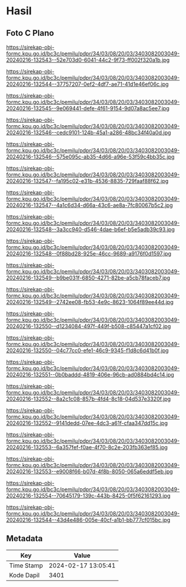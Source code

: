 # Hasil

## Foto C Plano

https://sirekap-obj-formc.kpu.go.id/bc3c/pemilu/pdpr/34/03/08/20/03/3403082003049-20240216-132543--52e703d0-6041-44c2-9f73-ff002f320a1b.jpg

https://sirekap-obj-formc.kpu.go.id/bc3c/pemilu/pdpr/34/03/08/20/03/3403082003049-20240216-132544--37757207-0ef2-4df7-ae71-41d1e46ef06c.jpg

https://sirekap-obj-formc.kpu.go.id/bc3c/pemilu/pdpr/34/03/08/20/03/3403082003049-20240216-132545--9e069441-defe-4f61-9154-9d07a8ac5ee7.jpg

https://sirekap-obj-formc.kpu.go.id/bc3c/pemilu/pdpr/34/03/08/20/03/3403082003049-20240216-132546--cedc9101-124b-45a1-a286-48bc34f40a0d.jpg

https://sirekap-obj-formc.kpu.go.id/bc3c/pemilu/pdpr/34/03/08/20/03/3403082003049-20240216-132546--575e095c-ab35-4d66-a96e-53f59c4bb35c.jpg

https://sirekap-obj-formc.kpu.go.id/bc3c/pemilu/pdpr/34/03/08/20/03/3403082003049-20240216-132547--fa195c02-e31b-4536-8835-729faaf88f62.jpg

https://sirekap-obj-formc.kpu.go.id/bc3c/pemilu/pdpr/34/03/08/20/03/3403082003049-20240216-132547--4a1c6d34-d66a-43c6-ae8a-7fc80067b5c2.jpg

https://sirekap-obj-formc.kpu.go.id/bc3c/pemilu/pdpr/34/03/08/20/03/3403082003049-20240216-132548--3a3cc940-d546-4dae-b6ef-b5e5adb39c93.jpg

https://sirekap-obj-formc.kpu.go.id/bc3c/pemilu/pdpr/34/03/08/20/03/3403082003049-20240216-132548--0f88bd28-925e-46cc-9689-a9176f0d1597.jpg

https://sirekap-obj-formc.kpu.go.id/bc3c/pemilu/pdpr/34/03/08/20/03/3403082003049-20240216-132549--b9be031f-6850-4271-82be-a5cb78faceb7.jpg

https://sirekap-obj-formc.kpu.go.id/bc3c/pemilu/pdpr/34/03/08/20/03/3403082003049-20240216-132549--2742ee08-fb53-4e9c-8623-1064f89ee44d.jpg

https://sirekap-obj-formc.kpu.go.id/bc3c/pemilu/pdpr/34/03/08/20/03/3403082003049-20240216-132550--d1234084-497f-449f-b508-c85447a1cf02.jpg

https://sirekap-obj-formc.kpu.go.id/bc3c/pemilu/pdpr/34/03/08/20/03/3403082003049-20240216-132550--04c77cc0-efe1-46c9-9345-f1d8c6d41b0f.jpg

https://sirekap-obj-formc.kpu.go.id/bc3c/pemilu/pdpr/34/03/08/20/03/3403082003049-20240216-132551--0b0baddd-4819-406e-96cb-ad0884bd4c14.jpg

https://sirekap-obj-formc.kpu.go.id/bc3c/pemilu/pdpr/34/03/08/20/03/3403082003049-20240216-132552--8a2c1c08-857b-4fd4-8c18-04d537e3320f.jpg

https://sirekap-obj-formc.kpu.go.id/bc3c/pemilu/pdpr/34/03/08/20/03/3403082003049-20240216-132552--9141dedd-07ee-4dc3-a61f-cfaa347dd15c.jpg

https://sirekap-obj-formc.kpu.go.id/bc3c/pemilu/pdpr/34/03/08/20/03/3403082003049-20240216-132553--6a357fef-f0ae-4f70-8c2e-203fb363ef85.jpg

https://sirekap-obj-formc.kpu.go.id/bc3c/pemilu/pdpr/34/03/08/20/03/3403082003049-20240216-132553--e9008f66-b07d-4f8b-8050-065a6eddf5eb.jpg

https://sirekap-obj-formc.kpu.go.id/bc3c/pemilu/pdpr/34/03/08/20/03/3403082003049-20240216-132554--70645179-139c-443b-8425-0f5f62161293.jpg

https://sirekap-obj-formc.kpu.go.id/bc3c/pemilu/pdpr/34/03/08/20/03/3403082003049-20240216-132544--43d4e486-005e-40cf-a1b1-bb777cf015bc.jpg


## Metadata

| Key        | Value               |
| ---------- | ------------------- |
| Time Stamp | 2024-02-17 13:05:41 |
| Kode Dapil | 3401                |




